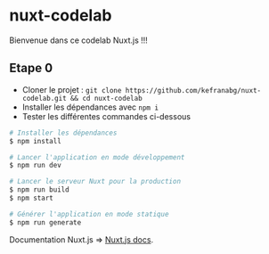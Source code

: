 # nuxt-codelab

Bienvenue dans ce codelab Nuxt.js !!!

## Etape 0

- Cloner le projet : `git clone https://github.com/kefranabg/nuxt-codelab.git && cd nuxt-codelab`
- Installer les dépendances avec `npm i`
- Tester les différentes commandes ci-dessous

``` bash
# Installer les dépendances
$ npm install

# Lancer l'application en mode développement
$ npm run dev

# Lancer le serveur Nuxt pour la production
$ npm run build
$ npm start

# Générer l'application en mode statique
$ npm run generate
```

Documentation Nuxt.js => [Nuxt.js docs](https://nuxtjs.org).
